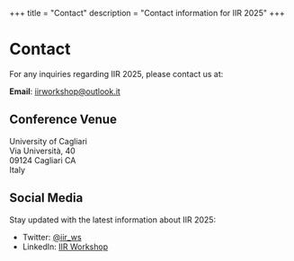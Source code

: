 +++
title = "Contact"
description = "Contact information for IIR 2025"
+++

# Contact

For any inquiries regarding IIR 2025, please contact us at:

**Email**: [iirworkshop@outlook.it](mailto:iirworkshop@outlook.it)

## Conference Venue

University of Cagliari  
Via Università, 40  
09124 Cagliari CA  
Italy

## Social Media

Stay updated with the latest information about IIR 2025:

- Twitter: [@iir_ws](https://x.com/iir_conf)
- LinkedIn: [IIR Workshop](https://www.linkedin.com/in/iir-workshop/)